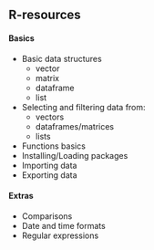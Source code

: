 ## R-resources

#### Basics
- Basic data structures
    - vector
    - matrix
    - dataframe
    - list
- Selecting and filtering data from:
    - vectors
    - dataframes/matrices
    - lists
- Functions basics
- Installing/Loading packages
- Importing data
- Exporting data


#### Extras
- Comparisons
- Date and time formats
- Regular expressions
